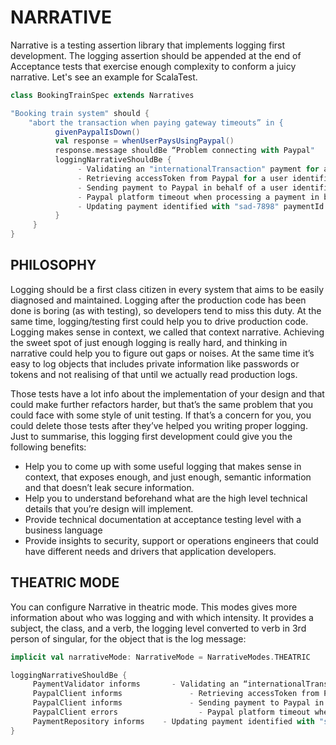 # NARRATIVE

Narrative is a testing assertion library that implements logging first development. The logging assertion should be appended at the end of Acceptance tests that exercise enough complexity to conform a juicy narrative. Let's see an example for ScalaTest.

```scala
class BookingTrainSpec extends Narratives

"Booking train system" should {
    "abort the transaction when paying gateway timeouts” in {
          givenPaypalIsDown()
          val response = whenUserPaysUsingPaypal()
          response.message shouldBe “Problem connecting with Paypal"
          loggingNarrativeShouldBe {
               - Validating an "internationalTransaction" payment for a country called "Spain".
               - Retrieving accessToken from Paypal for a user identified with "1243-abcd" userId.
               - Sending payment to Paypal in behalf of a user identified with "1243-abcd" userId and with "sad-7898" paymentId.
               - Paypal platform timeout when processing a payment in behalf of a user identified with "1243-abcd" userId and with "sad-7898" paymentId.
               - Updating payment identified with "sad-7898" paymentId with status "ABORTED".
          }
     }
}
```

## PHILOSOPHY

Logging should be a first class citizen in every system that aims to be easily diagnosed and maintained. Logging after the production code has been done is boring (as with testing), so developers tend to miss this duty. At the same time, logging/testing first could help you to drive production code. Logging makes sense in context, we called that context narrative. Achieving the sweet spot of just enough logging is really hard, and thinking in narrative could help you to figure out gaps or noises. At the same time it’s easy to log objects that includes private information like passwords or tokens and not realising of that until we actually read production logs.

Those tests have a lot info about the implementation of your design and that could make further refactors harder, but that’s the same problem that you could face with some style of unit testing. If that’s a concern for you, you could delete those tests after they’ve helped you writing proper logging. Just to summarise, this logging first development could give you the following benefits:

- Help you to come up with some useful logging that makes sense in context, that exposes enough, and just enough, semantic information and that doesn’t leak secure information.
- Help you to understand beforehand what are the high level technical details that you’re design will implement.
- Provide technical documentation at acceptance testing level with a business language
- Provide insights to security, support or operations engineers that could have different needs and drivers that application developers.

## THEATRIC MODE

You can configure Narrative in theatric mode. This modes gives more information about who was logging and with which intensity. It provides a subject, the class, and a verb, the logging level converted to verb in 3rd person of singular, for the object that is the log message:

```scala
implicit val narrativeMode: NarrativeMode = NarrativeModes.THEATRIC

loggingNarrativeShouldBe {
     PaymentValidator informs       - Validating an “internationalTransaction" payment for a country called "Spain".
     PaypalClient informs               - Retrieving accessToken from Paypal for a user identified with "1243-abcd" userId.
     PaypalClient informs               - Sending payment to Paypal in behalf of a user identified with "1243-abcd" userId and with "sad-7898" paymentId.
     PaypalClient errors                  - Paypal platform timeout when processing a payment in behalf of a user identified with v1243-abcd" userId and with "sad-7898" paymentId.
     PaymentRepository informs    - Updating payment identified with "sad-7898" paymentId with status "ABORTED".
}
```

